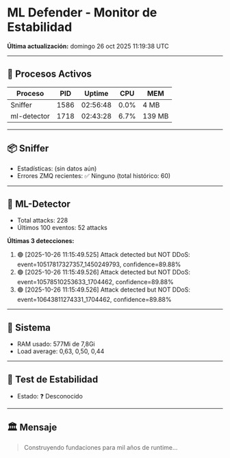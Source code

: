 # ML Defender - Monitor de Estabilidad

**Última actualización:** domingo 26 oct 2025 11:19:38 UTC

---

## 🏃 Procesos Activos

| Proceso      | PID  | Uptime    | CPU   | MEM   |
|-------------|------|-----------|-------|-------|
| Sniffer     | 1586 | 02:56:48  | 0.0%  | 4 MB  |
| ml-detector | 1718 | 02:43:28  | 6.7%  | 139 MB |

---

## 📦 Sniffer

- Estadísticas: (sin datos aún)
- Errores ZMQ recientes: ✅ Ninguno (total histórico: 60)

---

## 🤖 ML-Detector

- Total attacks: 228
- Últimos 100 eventos: 52 attacks

**Últimas 3 detecciones:**
1. 🟢 [2025-10-26 11:15:49.525] Attack detected but NOT DDoS: event=10517817327357_1450249793, confidence=89.88%
2. 🟢 [2025-10-26 11:15:49.526] Attack detected but NOT DDoS: event=10578510253633_1704462, confidence=89.88%
3. 🟢 [2025-10-26 11:15:49.526] Attack detected but NOT DDoS: event=10643811274331_1704462, confidence=89.88%

---

## 💾 Sistema

- RAM usado: 577Mi de 7,8Gi
- Load average: 0,63, 0,50, 0,44

---

## 🧪 Test de Estabilidad

- Estado: ❓ Desconocido

---

## 🏛️ Mensaje

> Construyendo fundaciones para mil años de runtime...

